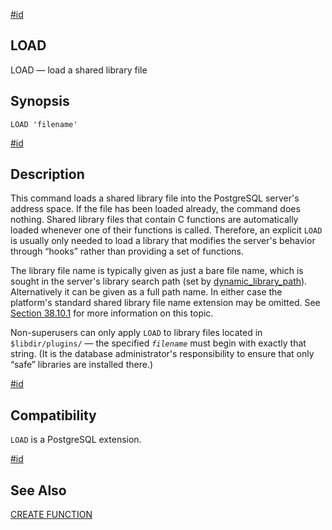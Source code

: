 [#id](#SQL-LOAD)

## LOAD

LOAD — load a shared library file

## Synopsis

```
LOAD 'filename'
```

[#id](#SQL-LOAD-DESCRIPTION)

## Description

This command loads a shared library file into the PostgreSQL server's address space. If the file has been loaded already, the command does nothing. Shared library files that contain C functions are automatically loaded whenever one of their functions is called. Therefore, an explicit `LOAD` is usually only needed to load a library that modifies the server's behavior through “hooks” rather than providing a set of functions.

The library file name is typically given as just a bare file name, which is sought in the server's library search path (set by [dynamic\_library\_path](runtime-config-client#GUC-DYNAMIC-LIBRARY-PATH)). Alternatively it can be given as a full path name. In either case the platform's standard shared library file name extension may be omitted. See [Section 38.10.1](xfunc-c#XFUNC-C-DYNLOAD) for more information on this topic.



Non-superusers can only apply `LOAD` to library files located in `$libdir/plugins/` — the specified *`filename`* must begin with exactly that string. (It is the database administrator's responsibility to ensure that only “safe” libraries are installed there.)

[#id](#SQL-LOAD-COMPAT)

## Compatibility

`LOAD` is a PostgreSQL extension.

[#id](#id-1.9.3.154.7)

## See Also

[CREATE FUNCTION](sql-createfunction)